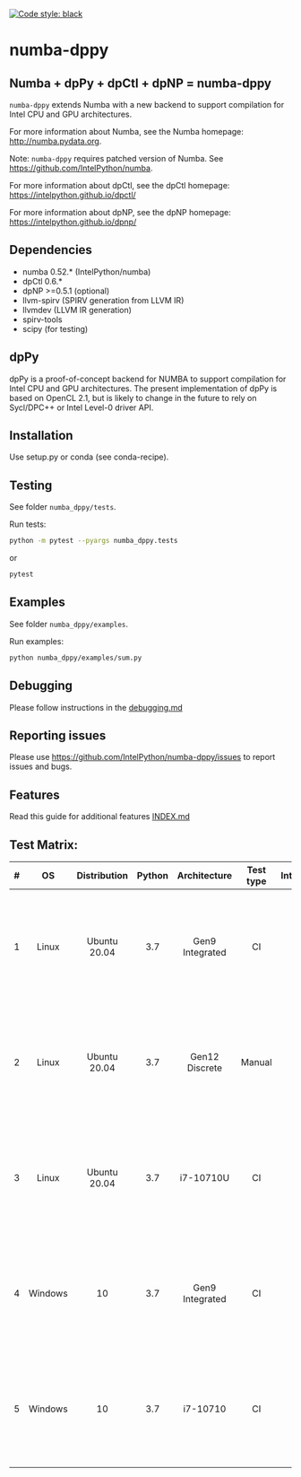 [![Code style: black](https://img.shields.io/badge/code%20style-black-000000.svg)](https://github.com/psf/black)

# numba-dppy

## Numba + dpPy + dpCtl + dpNP = numba-dppy

`numba-dppy` extends Numba with a new backend to support compilation
for Intel CPU and GPU architectures.

For more information about Numba, see the Numba homepage:
http://numba.pydata.org.

Note: `numba-dppy` requires patched version of Numba.
See https://github.com/IntelPython/numba.

For more information about dpCtl, see the dpCtl homepage:
https://intelpython.github.io/dpctl/

For more information about dpNP, see the dpNP homepage:
https://intelpython.github.io/dpnp/

## Dependencies

* numba 0.52.* (IntelPython/numba)
* dpCtl 0.6.*
* dpNP >=0.5.1 (optional)
* llvm-spirv (SPIRV generation from LLVM IR)
* llvmdev (LLVM IR generation)
* spirv-tools
* scipy (for testing)

## dpPy

dpPy is a proof-of-concept backend for NUMBA to support compilation for
Intel CPU and GPU architectures.
The present implementation of dpPy is based on OpenCL 2.1, but is likely
to change in the future to rely on Sycl/DPC++ or Intel Level-0 driver API.

## Installation

Use setup.py or conda (see conda-recipe).

## Testing

See folder `numba_dppy/tests`.

Run tests:
```bash
python -m pytest --pyargs numba_dppy.tests
```
or
```bash
pytest
```

## Examples

See folder `numba_dppy/examples`.

Run examples:
```bash
python numba_dppy/examples/sum.py
```

## Debugging

Please follow instructions in the [debugging.md](docs/user_guides/debugging.md)

## Reporting issues

Please use https://github.com/IntelPython/numba-dppy/issues to report issues and bugs.

## Features

Read this guide for additional features [INDEX.md](docs/INDEX.md)

## Test Matrix:

| # |    OS   | Distribution | Python |   Architecture  | Test type | IntelOneAPI |                                   Build Commands                                  |    Dependencies    | Backend |
|:-:|:-------:|:------------:|:------:|:---------------:|:---------:|:-----------:|:---------------------------------------------------------------------------------:|:------------------:|:-------:|
| 1 |  Linux  | Ubuntu 20.04 |   3.7  | Gen9 Integrated |     CI    |    2021.2   | python setup.py install; pytest -q -ra --disable-warnings --pyargs numba_dppy -vv | Numba, NumPy, dpnp | OCL, L0 |
| 2 |  Linux  | Ubuntu 20.04 |   3.7  |  Gen12 Discrete |   Manual  |    2021.2   | python setup.py install; pytest -q -ra --disable-warnings --pyargs numba_dppy -vv | Numba, NumPy, dpnp | OCL, L0 |
| 3 | Linux   | Ubuntu 20.04 |   3.7  |    i7-10710U    |     CI    |    2021.2   | python setup.py install; pytest -q -ra --disable-warnings --pyargs numba_dppy -vv | Numba, NumPy, dpnp | OCL, L0 |
| 4 | Windows |      10      |   3.7  | Gen9 Integrated |     CI    |    2021.2   | python setup.py install; pytest -q -ra --disable-warnings --pyargs numba_dppy -vv |    Numba, NumPy    |   OCL   |
| 5 | Windows |      10      |   3.7  |     i7-10710    |     CI    |    2021.2   | python setup.py install; python -q -ra --disable-warnings --pyargs numba_dppy -vv |    Numba, NumPy    |   OCL   |
